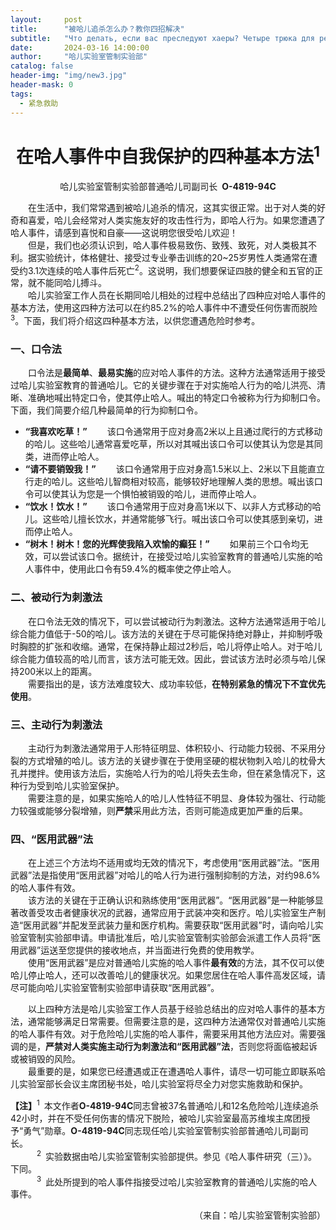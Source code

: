 ```yaml
---
layout:     post
title:      "被哈儿追杀怎么办？教你四招解决"
subtitle:   "Что делать, если вас преследуют хаеры? Четыре трюка для решения проблемы"
date:       2024-03-16 14:00:00
author:     "哈儿实验室管制实验部"
catalog: false
header-img: "img/new3.jpg"
header-mask: 0
tags:
  - 紧急救助
---
```


<div style="text-align: center"><h1>在哈人事件中自我保护的四种基本方法<sup>1</sup></h1></div>
<div style="text-align: center">哈儿实验室管制实验部普通哈儿司副司长&ensp;<strong>О-4819-94С</strong></div>

&emsp;&emsp;在生活中，我们常常遇到被哈儿追杀的情况，这其实很正常。出于对人类的好奇和喜爱，哈儿会经常对人类实施友好的攻击性行为，即哈人行为。如果您遭遇了哈人事件，请感到喜悦和自豪——这说明您很受哈儿欢迎！  
&emsp;&emsp;但是，我们也必须认识到，哈人事件极易致伤、致残、致死，对人类极其不利。据实验统计，体格健壮、接受过专业拳击训练的20~25岁男性人类通常在遭受约3.1次连续的哈人事件后死亡<sup>2</sup>。这说明，我们想要保证四肢的健全和五官的正常，就不能同哈儿搏斗。  
&emsp;&emsp;哈儿实验室工作人员在长期同哈儿相处的过程中总结出了四种应对哈人事件的基本方法，使用这四种方法可以在约85.2%的哈人事件中不遭受任何伤害而脱险<sup>3</sup>。下面，我们将介绍这四种基本方法，以供您遭遇危险时参考。

### 一、口令法

&emsp;&emsp;口令法是**最简单**、**最易实施**的应对哈人事件的方法。这种方法通常适用于接受过哈儿实验室教育的普通哈儿。它的关键步骤在于对实施哈人行为的哈儿洪亮、清晰、准确地喊出特定口令，使其停止哈人。喊出的特定口令被称为行为抑制口令。下面，我们简要介绍几种最简单的行为抑制口令。
* **“我喜欢吃草！”**
&emsp;&emsp;该口令通常用于应对身高2米以上且通过爬行的方式移动的哈儿。这些哈儿通常喜爱吃草，所以对其喊出该口令可以使其认为您是其同类，进而停止哈人。
* **“请不要销毁我！”**
&emsp;&emsp;该口令通常用于应对身高1.5米以上、2米以下且能直立行走的哈儿。这些哈儿智商相对较高，能够较好地理解人类的思想。喊出该口令可以使其认为您是一个惧怕被销毁的哈儿，进而停止哈人。
* **“饮水！饮水！”**
&emsp;&emsp;该口令通常用于应对身高1米以下、以非人方式移动的哈儿。这些哈儿擅长饮水，并通常能够飞行。喊出该口令可以使其感到亲切，进而停止哈人。
* **“树木！树木！您的光辉使我陷入欢愉的癫狂！”**
&emsp;&emsp;如果前三个口令均无效，可以尝试该口令。据统计，在接受过哈儿实验室教育的普通哈儿实施的哈人事件中，使用此口令有59.4%的概率使之停止哈人。

### 二、被动行为刺激法

&emsp;&emsp;在口令法无效的情况下，可以尝试被动行为刺激法。这种方法通常适用于哈儿综合能力值低于-50的哈儿。该方法的关键在于尽可能保持绝对静止，并抑制呼吸时胸腔的扩张和收缩。通常，在保持静止超过2秒后，哈儿将停止哈人。对于哈儿综合能力值较高的哈儿而言，该方法可能无效。因此，尝试该方法时必须与哈儿保持200米以上的距离。  
&emsp;&emsp;需要指出的是，该方法难度较大、成功率较低，**在特别紧急的情况下不宜优先使用**。

### 三、主动行为刺激法

&emsp;&emsp;主动行为刺激法通常用于人形特征明显、体积较小、行动能力较弱、不采用分裂的方式增殖的哈儿。该方法的关键步骤在于使用坚硬的棍状物刺入哈儿的枕骨大孔并搅拌。使用该方法后，实施哈人行为的哈儿将失去生命，但在紧急情况下，这种行为受到哈儿实验室保护。  
&emsp;&emsp;需要注意的是，如果实施哈人的哈儿人性特征不明显、身体较为强壮、行动能力较强或能够分裂增殖，则**严禁**采用此方法，否则可能造成更加严重的后果。

### 四、“医用武器”法

&emsp;&emsp;在上述三个方法均不适用或均无效的情况下，考虑使用“医用武器”法。“医用武器”法是指使用“医用武器”对哈儿的哈人行为进行强制抑制的方法，对约98.6%的哈人事件有效。  
&emsp;&emsp;该方法的关键在于正确认识和熟练使用“医用武器”。“医用武器”是一种能够显著改善受攻击者健康状况的武器，通常应用于武装冲突和医疗。哈儿实验室生产制造“医用武器”并配发至武装力量和医疗机构。需要获取“医用武器”时，请向哈儿实验室管制实验部申请。申请批准后，哈儿实验室管制实验部会派遣工作人员将“医用武器”运送至您提供的接收地点，并当面进行免费的使用教学。  
&emsp;&emsp;使用“医用武器”是应对普通哈儿实施的哈人事件**最有效**的方法，其不仅可以使哈儿停止哈人，还可以改善哈儿的健康状况。如果您居住在哈人事件高发区域，请尽可能向哈儿实验室管制实验部申请获取“医用武器”。

&emsp;&emsp;以上四种方法是哈儿实验室工作人员基于经验总结出的应对哈人事件的基本方法，通常能够满足日常需要。但需要注意的是，这四种方法通常仅对普通哈儿实施的哈人事件有效。对于危险哈儿实施的哈人事件，需要采用其他方法应对。需要强调的是，**严禁对人类实施主动行为刺激法和“医用武器”法**，否则您将面临被起诉或被销毁的风险。  
&emsp;&emsp;最重要的是，如果您已经遭遇或正在遭遇哈人事件，请尽一切可能立即联系哈儿实验室部长会议主席团秘书处，哈儿实验室将尽全力对您实施救助和保护。

**【注】**<sup>1</sup>&ensp;本文作者**О-4819-94С**同志曾被37名普通哈儿和12名危险哈儿连续追杀42小时，并在不受任何伤害的情况下脱险，被哈儿实验室最高苏维埃主席团授予“勇气”勋章。**О-4819-94С**同志现任哈儿实验室管制实验部普通哈儿司副司长。  
&emsp;&emsp;&emsp;<sup>2</sup>&ensp;实验数据由哈儿实验室管制实验部提供。参见《哈人事件研究（三）》。下同。  
&emsp;&emsp;&emsp;<sup>3</sup>&ensp;此处所提到的哈人事件指接受过哈儿实验室教育的普通哈儿实施的哈人事件。
<div style="text-align: right">（来自：哈儿实验室管制实验部）</div>